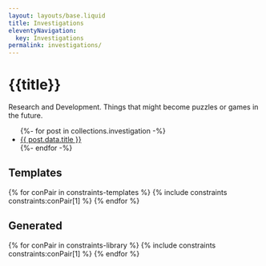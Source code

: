 ```yaml
---
layout: layouts/base.liquid
title: Investigations
eleventyNavigation:
  key: Investigations
permalink: investigations/
---
```

# {{title}}

Research and Development. Things that might become puzzles or games in the future.

<ul>
{%- for post in collections.investigation -%}
  <li><a href="{{ post.url }}">{{ post.data.title }}</a></li>
{%- endfor -%}
</ul>

## Templates
{% for conPair in constraints-templates %}
{% include constraints constraints:conPair[1] %}
{% endfor %}

## Generated
{% for conPair in constraints-library %}
{% include constraints constraints:conPair[1] %}
{% endfor %}
